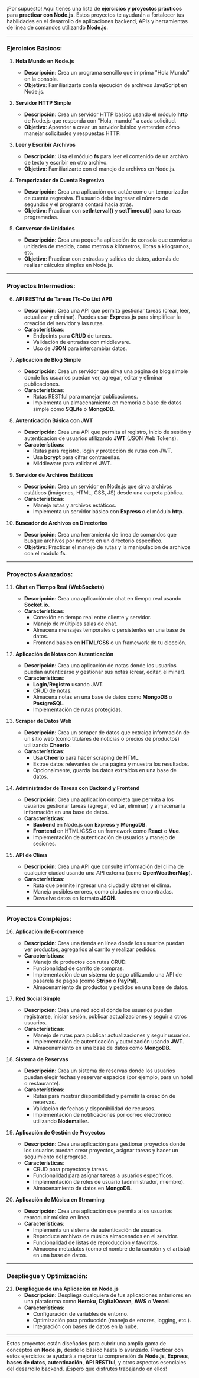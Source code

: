 ¡Por supuesto! Aquí tienes una lista de **ejercicios y proyectos prácticos** para **practicar con Node.js**. Estos proyectos te ayudarán a fortalecer tus habilidades en el desarrollo de aplicaciones backend, APIs y herramientas de línea de comandos utilizando **Node.js**.

---

### **Ejercicios Básicos:**

1. **Hola Mundo en Node.js**
   - **Descripción**: Crea un programa sencillo que imprima "Hola Mundo" en la consola.
   - **Objetivo**: Familiarizarte con la ejecución de archivos JavaScript en Node.js.

2. **Servidor HTTP Simple**
   - **Descripción**: Crea un servidor HTTP básico usando el módulo **http** de Node.js que responda con "Hola, mundo!" a cada solicitud.
   - **Objetivo**: Aprender a crear un servidor básico y entender cómo manejar solicitudes y respuestas HTTP.

3. **Leer y Escribir Archivos**
   - **Descripción**: Usa el módulo **fs** para leer el contenido de un archivo de texto y escribir en otro archivo.
   - **Objetivo**: Familiarizarte con el manejo de archivos en Node.js.

4. **Temporizador de Cuenta Regresiva**
   - **Descripción**: Crea una aplicación que actúe como un temporizador de cuenta regresiva. El usuario debe ingresar el número de segundos y el programa contará hacia atrás.
   - **Objetivo**: Practicar con **setInterval()** y **setTimeout()** para tareas programadas.

5. **Conversor de Unidades**
   - **Descripción**: Crea una pequeña aplicación de consola que convierta unidades de medida, como metros a kilómetros, libras a kilogramos, etc.
   - **Objetivo**: Practicar con entradas y salidas de datos, además de realizar cálculos simples en Node.js.

---

### **Proyectos Intermedios:**

6. **API RESTful de Tareas (To-Do List API)**
   - **Descripción**: Crea una API que permita gestionar tareas (crear, leer, actualizar y eliminar). Puedes usar **Express.js** para simplificar la creación del servidor y las rutas.
   - **Características**:
     - Endpoints para **CRUD** de tareas.
     - Validación de entradas con middleware.
     - Uso de **JSON** para intercambiar datos.

7. **Aplicación de Blog Simple**
   - **Descripción**: Crea un servidor que sirva una página de blog simple donde los usuarios puedan ver, agregar, editar y eliminar publicaciones.
   - **Características**:
     - Rutas RESTful para manejar publicaciones.
     - Implementa un almacenamiento en memoria o base de datos simple como **SQLite** o **MongoDB**.

8. **Autenticación Básica con JWT**
   - **Descripción**: Crea una API que permita el registro, inicio de sesión y autenticación de usuarios utilizando **JWT** (JSON Web Tokens).
   - **Características**:
     - Rutas para registro, login y protección de rutas con JWT.
     - Usa **bcrypt** para cifrar contraseñas.
     - Middleware para validar el JWT.

9. **Servidor de Archivos Estáticos**
   - **Descripción**: Crea un servidor en Node.js que sirva archivos estáticos (imágenes, HTML, CSS, JS) desde una carpeta pública.
   - **Características**:
     - Maneja rutas y archivos estáticos.
     - Implementa un servidor básico con **Express** o el módulo **http**.

10. **Buscador de Archivos en Directorios**
    - **Descripción**: Crea una herramienta de línea de comandos que busque archivos por nombre en un directorio específico.
    - **Objetivo**: Practicar el manejo de rutas y la manipulación de archivos con el módulo **fs**.

---

### **Proyectos Avanzados:**

11. **Chat en Tiempo Real (WebSockets)**
    - **Descripción**: Crea una aplicación de chat en tiempo real usando **Socket.io**.
    - **Características**:
      - Conexión en tiempo real entre cliente y servidor.
      - Manejo de múltiples salas de chat.
      - Almacena mensajes temporales o persistentes en una base de datos.
      - Frontend básico en **HTML/CSS** o un framework de tu elección.

12. **Aplicación de Notas con Autenticación**
    - **Descripción**: Crea una aplicación de notas donde los usuarios puedan autenticarse y gestionar sus notas (crear, editar, eliminar). 
    - **Características**:
      - **Login/Registro** usando JWT.
      - CRUD de notas.
      - Almacena notas en una base de datos como **MongoDB** o **PostgreSQL**.
      - Implementación de rutas protegidas.

13. **Scraper de Datos Web**
    - **Descripción**: Crea un scraper de datos que extraiga información de un sitio web (como titulares de noticias o precios de productos) utilizando **Cheerio**.
    - **Características**:
      - Usa **Cheerio** para hacer scraping de HTML.
      - Extrae datos relevantes de una página y muestra los resultados.
      - Opcionalmente, guarda los datos extraídos en una base de datos.

14. **Administrador de Tareas con Backend y Frontend**
    - **Descripción**: Crea una aplicación completa que permita a los usuarios gestionar tareas (agregar, editar, eliminar) y almacenar la información en una base de datos.
    - **Características**:
      - **Backend** en Node.js con **Express** y **MongoDB**.
      - **Frontend** en HTML/CSS o un framework como **React** o **Vue**.
      - Implementación de autenticación de usuarios y manejo de sesiones.

15. **API de Clima**
    - **Descripción**: Crea una API que consulte información del clima de cualquier ciudad usando una API externa (como **OpenWeatherMap**).
    - **Características**:
      - Ruta que permite ingresar una ciudad y obtener el clima.
      - Maneja posibles errores, como ciudades no encontradas.
      - Devuelve datos en formato **JSON**.

---

### **Proyectos Complejos:**

16. **Aplicación de E-commerce**
    - **Descripción**: Crea una tienda en línea donde los usuarios puedan ver productos, agregarlos al carrito y realizar pedidos.
    - **Características**:
      - Manejo de productos con rutas CRUD.
      - Funcionalidad de carrito de compras.
      - Implementación de un sistema de pago utilizando una API de pasarela de pagos (como **Stripe** o **PayPal**).
      - Almacenamiento de productos y pedidos en una base de datos.

17. **Red Social Simple**
    - **Descripción**: Crea una red social donde los usuarios puedan registrarse, iniciar sesión, publicar actualizaciones y seguir a otros usuarios.
    - **Características**:
      - Manejo de rutas para publicar actualizaciones y seguir usuarios.
      - Implementación de autenticación y autorización usando **JWT**.
      - Almacenamiento en una base de datos como **MongoDB**.

18. **Sistema de Reservas**
    - **Descripción**: Crea un sistema de reservas donde los usuarios puedan elegir fechas y reservar espacios (por ejemplo, para un hotel o restaurante).
    - **Características**:
      - Rutas para mostrar disponibilidad y permitir la creación de reservas.
      - Validación de fechas y disponibilidad de recursos.
      - Implementación de notificaciones por correo electrónico utilizando **Nodemailer**.

19. **Aplicación de Gestión de Proyectos**
    - **Descripción**: Crea una aplicación para gestionar proyectos donde los usuarios puedan crear proyectos, asignar tareas y hacer un seguimiento del progreso.
    - **Características**:
      - CRUD para proyectos y tareas.
      - Funcionalidad para asignar tareas a usuarios específicos.
      - Implementación de roles de usuario (administrador, miembro).
      - Almacenamiento de datos en **MongoDB**.

20. **Aplicación de Música en Streaming**
    - **Descripción**: Crea una aplicación que permita a los usuarios reproducir música en línea.
    - **Características**:
      - Implementa un sistema de autenticación de usuarios.
      - Reproduce archivos de música almacenados en el servidor.
      - Funcionalidad de listas de reproducción y favoritos.
      - Almacena metadatos (como el nombre de la canción y el artista) en una base de datos.

---

### **Despliegue y Optimización:**

21. **Despliegue de una Aplicación en Node.js**
    - **Descripción**: Despliega cualquiera de tus aplicaciones anteriores en una plataforma como **Heroku**, **DigitalOcean**, **AWS** o **Vercel**.
    - **Características**:
      - Configuración de variables de entorno.
      - Optimización para producción (manejo de errores, logging, etc.).
      - Integración con bases de datos en la nube.

---

Estos proyectos están diseñados para cubrir una amplia gama de conceptos en **Node.js**, desde lo básico hasta lo avanzado. Practicar con estos ejercicios te ayudará a mejorar tu comprensión de **Node.js**, **Express**, **bases de datos**, **autenticación**, **API RESTful**, y otros aspectos esenciales del desarrollo backend. ¡Espero que disfrutes trabajando en ellos!